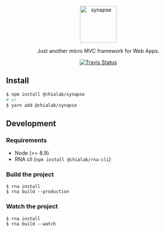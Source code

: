 <p align="center">
    <img alt="synapse" src="https://logos.chialab.io/@chialab/synapse.svg" width="100">
</p>

<p align="center">
    Just another micro MVC framework for Web Apps.
</p>

<p align="center">
    <a href="https://www.npmjs.com/package/@chialab/synapse">
        <img alt="Travis Status" src="https://img.shields.io/npm/v/@chialab/synapse.svg">
    </a>
</p>

## Install

```sh
$ npm install @chialab/synapse
# or
$ yarn add @chialab/synapse
```

## Development
### Requirements

* Node (>= 8.9)
* RNA cli (`npm install @chialab/rna-cli`)


### Build the project

```
$ rna install
$ rna build --production
```

### Watch the project
```
$ rna install
$ rna build --watch
```
